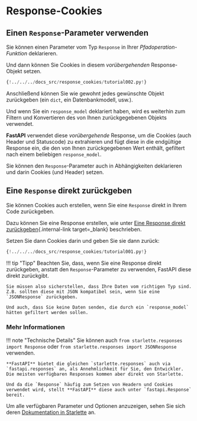 # Response-Cookies

## Einen `Response`-Parameter verwenden

Sie können einen Parameter vom Typ `Response` in Ihrer *Pfadoperation-Funktion* deklarieren.

Und dann können Sie Cookies in diesem *vorübergehenden* Response-Objekt setzen.

```Python hl_lines="1  8-9"
{!../../../docs_src/response_cookies/tutorial002.py!}
```

Anschließend können Sie wie gewohnt jedes gewünschte Objekt zurückgeben (ein `dict`, ein Datenbankmodell, usw.).

Und wenn Sie ein `response_model` deklariert haben, wird es weiterhin zum Filtern und Konvertieren des von Ihnen zurückgegebenen Objekts verwendet.

**FastAPI** verwendet diese *vorübergehende* Response, um die Cookies (auch Header und Statuscode) zu extrahieren und fügt diese in die endgültige Response ein, die den von Ihnen zurückgegebenen Wert enthält, gefiltert nach einem beliebigen `response_model`.

Sie können den `Response`-Parameter auch in Abhängigkeiten deklarieren und darin Cookies (und Header) setzen.

## Eine `Response` direkt zurückgeben

Sie können Cookies auch erstellen, wenn Sie eine `Response` direkt in Ihrem Code zurückgeben.

Dazu können Sie eine Response erstellen, wie unter [Eine Response direkt zurückgeben](response-directly.md){.internal-link target=_blank} beschrieben.

Setzen Sie dann Cookies darin und geben Sie sie dann zurück:

```Python hl_lines="10-12"
{!../../../docs_src/response_cookies/tutorial001.py!}
```

!!! tip "Tipp"
    Beachten Sie, dass, wenn Sie eine Response direkt zurückgeben, anstatt den `Response`-Parameter zu verwenden, FastAPI diese direkt zurückgibt.

    Sie müssen also sicherstellen, dass Ihre Daten vom richtigen Typ sind. Z.B. sollten diese mit JSON kompatibel sein, wenn Sie eine `JSONResponse` zurückgeben.

    Und auch, dass Sie keine Daten senden, die durch ein `response_model` hätten gefiltert werden sollen.

### Mehr Informationen

!!! note "Technische Details"
    Sie können auch `from starlette.responses import Response` oder `from starlette.responses import JSONResponse` verwenden.

    **FastAPI** bietet die gleichen `starlette.responses` auch via `fastapi.responses` an, als Annehmlichkeit für Sie, den Entwickler. Die meisten verfügbaren Responses kommen aber direkt von Starlette.

    Und da die `Response` häufig zum Setzen von Headern und Cookies verwendet wird, stellt **FastAPI** diese auch unter `fastapi.Response` bereit.

Um alle verfügbaren Parameter und Optionen anzuzeigen, sehen Sie sich deren <a href="https://www.starlette.io/responses/#set-cookie" class="external-link" target="_blank">Dokumentation in Starlette</a> an.
